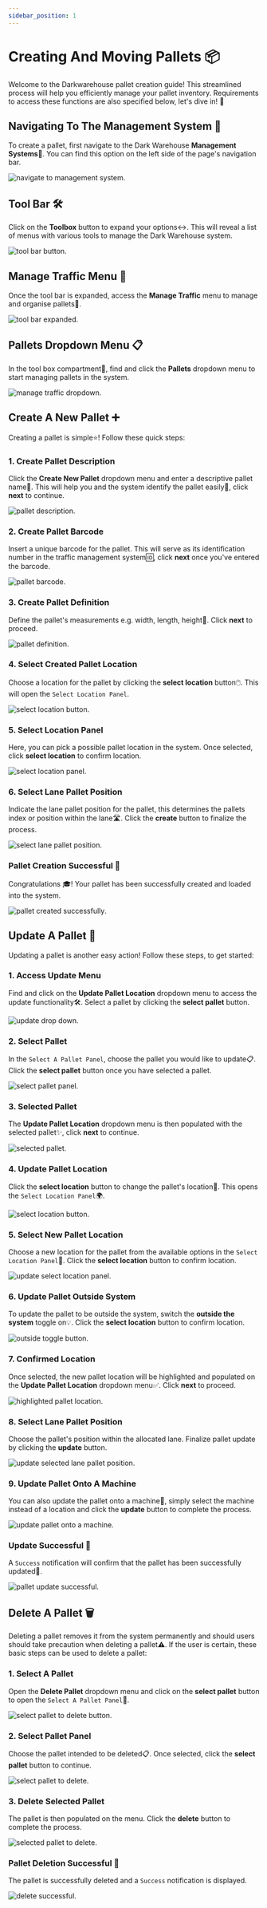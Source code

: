 ```yaml
---
sidebar_position: 1
---
```


# Creating And Moving Pallets 📦

Welcome to the Darkwarehouse pallet creation guide! This streamlined process will help you efficiently manage your pallet inventory. Requirements to access these functions are also specified below, let's dive in! 🚀

## Navigating To The Management System 📍

To create a pallet, first navigate to the Dark Warehouse **Management Systems**:wrench:. You can find this option on the left side of the page's navigation bar.

![navigate to management system](../01-Moving-Pallets/assets/create-assets/nav-to-management-system.png "navigate to management system").

## Tool Bar 🛠️

Click on the **Toolbox** button to expand your options:left_right_arrow:. This will reveal a list of menus with various tools to manage the Dark Warehouse system.

![tool bar button](../01-Moving-Pallets/assets/create-assets/tool-bar-button.png "tool bar button").

## Manage Traffic Menu 🚦

Once the tool bar is expanded, access the **Manage Traffic** menu to manage and organise pallets:open_file_folder:.

![tool bar expanded](../01-Moving-Pallets/assets/create-assets/tool-bar-expanded.png "tool bar expanded").

## Pallets Dropdown Menu 📋

In the tool box compartment:nut_and_bolt:, find and click the **Pallets** dropdown menu to start managing pallets in the system.

![manage traffic dropdown](../01-Moving-Pallets/assets/create-assets/manage-traffic-dropdown.png "manage traffic dropdown").

## Create A New Pallet ➕

Creating a pallet is simple:star:! Follow these quick steps:

### 1. Create Pallet Description

Click the **Create New Pallet** dropdown menu and enter a descriptive pallet name:name_badge:. This will help you and the system identify the pallet easily:mag_right:, click **next** to continue.

![pallet description](../01-Moving-Pallets/assets/create-assets/pallet-description.png "pallet description").

### 2. Create Pallet Barcode

Insert a unique barcode for the pallet. This will serve as its identification number in the traffic management system:id:, click **next** once you've entered the barcode.

![pallet barcode](../01-Moving-Pallets/assets/create-assets/pallet-barcode.png "pallet barcode").

### 3. Create Pallet Definition

Define the pallet's measurements e.g. width, length, height:triangular_ruler:. Click **next** to proceed.

![pallet definition](../01-Moving-Pallets/assets/create-assets/pallet-definition.png "pallet definition").

### 4. Select Created Pallet Location

Choose a location for the pallet by clicking the **select location** button:computer_mouse:. This will open the `Select Location Panel`.

![select location button](../01-Moving-Pallets/assets/create-assets/select-location-button.png "select location button").

### 5. Select Location Panel

Here, you can pick a possible pallet location in the system. Once selected, click **select location** to confirm location.

![select location panel](../01-Moving-Pallets/assets/create-assets/selected-location-panel.png "select location panel").

### 6. Select Lane Pallet Position

Indicate the lane pallet position for the pallet, this determines the pallets index or position within the lane🛣️. Click the **create** button to finalize the process.

![select lane pallet position](../01-Moving-Pallets/assets/create-assets/select-lane-pallet-position.png "select lane pallet position").

### Pallet Creation Successful 🎉

Congratulations :mortar_board:! Your pallet has been successfully created and loaded into the system.

![pallet created successfully](../01-Moving-Pallets/assets/create-assets/pallet-created-successfully.png "pallet created successfully").

## Update A Pallet 🔄

Updating a pallet is another easy action! Follow these steps, to get started:

### 1. Access Update Menu

Find and click on the **Update Pallet Location** dropdown menu to access the update functionality🛠️. Select a pallet by clicking the **select pallet** button.

![update drop down](../01-Moving-Pallets/assets/update-assets/update-dropdown.png "update drop down").

### 2. Select Pallet

In the `Select A Pallet Panel`, choose the pallet you would like to update📋. Click the **select pallet** button once you have selected a pallet.

![select pallet panel](../01-Moving-Pallets/assets/update-assets/update-select-pallet-panel.png "select pallet panel").

### 3. Selected Pallet

The **Update Pallet Location** dropdown menu is then populated with the selected pallet:sparkles:, click **next** to continue.

![selected pallet](../01-Moving-Pallets/assets/update-assets/selected-pallet.png "selected pallet").

### 4. Update Pallet Location

Click the **select location** button to change the pallet's location:pushpin:. This opens the `Select Location Panel`🌍.

![select location button](../01-Moving-Pallets/assets/update-assets/select-location-button.png "select location button").

### 5. Select New Pallet Location

Choose a new location for the pallet from the available options in the `Select Location Panel`📍. Click the **select location** button to confirm location.

![update select location panel](../01-Moving-Pallets/assets/update-assets/update-selected-location.png "update select location panel").

### 6. Update Pallet Outside System

To update the pallet to be outside the system, switch the **outside the system** toggle on:bulb:. Click the **select location** button to confirm location.

![outside toggle button](../01-Moving-Pallets/assets/update-assets/update-pallet-outside-the-system.png "outside toggle button").

### 7. Confirmed Location

Once selected, the new pallet location will be highlighted and populated on the **Update Pallet Location** dropdown menu✅. Click **next** to proceed.

![highlighted pallet location](../01-Moving-Pallets/assets/update-assets/highlighted-location.png "highlighted pallet location").

### 8. Select Lane Pallet Position

Choose the pallet's position within the allocated lane. Finalize pallet update by clicking the **update** button.

![update selected lane pallet position](../01-Moving-Pallets/assets/update-assets/select-lane-pallet-position.png "update selected lane pallet position").

### 9. Update Pallet Onto A Machine

You can also update the pallet onto a machine:station:, simply select the machine instead of a location and click the **update** button to complete the process.

![update pallet onto a machine](../01-Moving-Pallets/assets/update-assets/selected-machine-pallet-update.png "update pallet onto a machine").

### Update Successful 🎉

A `Success` notification will confirm that the pallet has been successfully updated:bell:.

![pallet update successful](../01-Moving-Pallets/assets/update-assets/succesful-pallet-update.png "pallet update successful").

## Delete A Pallet 🗑️

Deleting a pallet removes it from the system permanently and should users should take precaution when deleting a pallet:warning:. If the user is certain, these basic steps can be used to delete a pallet:

### 1. Select A Pallet

Open the **Delete Pallet** dropdown menu and click on the **select pallet** button to open the `Select A Pallet Panel`🎯.

![select pallet to delete button](../01-Moving-Pallets/assets/delete-assets/delete-pallet-dropdown.png "select pallet to delete button").

### 2. Select Pallet Panel

Choose the pallet intended to be deleted📋. Once selected, click the **select pallet** button to continue.

![select pallet to delete](../01-Moving-Pallets/assets/delete-assets/delete-select-pallet-panel.png "select pallet to delete").

### 3. Delete Selected Pallet

The pallet is then populated on the menu. Click the **delete** button to complete the process.

![selected pallet to delete](../01-Moving-Pallets/assets/delete-assets/delete-selected-pallet-button.png "select palleted to delete").

### Pallet Deletion Successful 🎉

The pallet is successfully deleted and a `Success` notification is displayed.

![delete successful](../01-Moving-Pallets/assets/delete-assets/delete-successful.png "delete successful").
